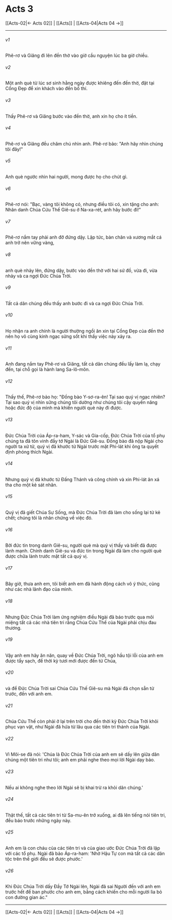 # Acts 3

[[Acts-02|← Acts 02]] | [[Acts]] | [[Acts-04|Acts 04 →]]
***



###### v1 
Phê-rơ và Giăng đi lên đền thờ vào giờ cầu nguyện lúc ba giờ chiều. 

###### v2 
Một anh què từ lúc sơ sinh hằng ngày được khiêng đến đền thờ, đặt tại Cổng Đẹp để xin khách vào đền bố thí. 

###### v3 
Thấy Phê-rơ và Giăng bước vào đền thờ, anh xin họ cho ít tiền. 

###### v4 
Phê-rơ và Giăng đều chăm chú nhìn anh. Phê-rơ bảo: "Anh hãy nhìn chúng tôi đây!" 

###### v5 
Anh què ngước nhìn hai người, mong được họ cho chút gì. 

###### v6 
Phê-rơ nói: "Bạc, vàng tôi không có, nhưng điều tôi có, xin tặng cho anh: Nhân danh Chúa Cứu Thế Giê-su ở Na-xa-rét, anh hãy bước đi!" 

###### v7 
Phê-rơ nắm tay phải anh đỡ đứng dậy. Lập tức, bàn chân và xương mắt cá anh trở nên vững vàng, 

###### v8 
anh què nhảy lên, đứng dậy, bước vào đền thờ với hai sứ đồ, vừa đi, vừa nhảy và ca ngợi Đức Chúa Trời. 

###### v9 
Tất cả dân chúng đều thấy anh bước đi và ca ngợi Đức Chúa Trời. 

###### v10 
Họ nhận ra anh chính là người thường ngồi ăn xin tại Cổng Đẹp của đền thờ nên họ vô cùng kinh ngạc sửng sốt khi thấy việc này xảy ra. 

###### v11 
Anh đang nắm tay Phê-rơ và Giăng, tất cả dân chúng đều lấy làm lạ, chạy đến, tại chỗ gọi là hành lang Sa-lô-môn. 

###### v12 
Thấy thế, Phê-rơ bảo họ: "Đồng bào Y-sơ-ra-ên! Tại sao quý vị ngạc nhiên? Tại sao quý vị nhìn sững chúng tôi dường như chúng tôi cậy quyền năng hoặc đức độ của mình mà khiến người què này đi được. 

###### v13 
Đức Chúa Trời của Áp-ra-ham, Y-sác và Gia-cốp, Đức Chúa Trời của tổ phụ chúng ta đã tôn vinh đầy tớ Ngài là Đức Giê-su. Đồng bào đã nộp Ngài cho người ta xử tử, quý vị đã khước từ Ngài trước mặt Phi-lát khi ông ta quyết định phóng thích Ngài. 

###### v14 
Nhưng quý vị đã khước từ Đấng Thánh và công chính và xin Phi-lát ân xá tha cho một kẻ sát nhân. 

###### v15 
Quý vị đã giết Chúa Sự Sống, mà Đức Chúa Trời đã làm cho sống lại từ kẻ chết; chúng tôi là nhân chứng về việc đó. 

###### v16 
Bởi đức tin trong danh Giê-su, người què mà quý vị thấy và biết đã được lành mạnh. Chính danh Giê-su và đức tin trong Ngài đã làm cho người què được chữa lành trước mặt tất cả quý vị. 

###### v17 
Bây giờ, thưa anh em, tôi biết anh em đã hành động cách vô ý thức, cũng như các nhà lãnh đạo của mình. 

###### v18 
Nhưng Đức Chúa Trời làm ứng nghiệm điều Ngài đã báo trước qua môi miệng tất cả các nhà tiên tri rằng Chúa Cứu Thế của Ngài phải chịu đau thương. 

###### v19 
Vậy anh em hãy ăn năn, quay về Đức Chúa Trời, ngõ hầu tội lỗi của anh em được tẩy sạch, để thời kỳ tươi mới được đến từ Chúa, 

###### v20 
và để Đức Chúa Trời sai Chúa Cứu Thế Giê-su mà Ngài đã chọn sẵn từ trước, đến với anh em. 

###### v21 
Chúa Cứu Thế còn phải ở lại trên trời cho đến thời kỳ Đức Chúa Trời khôi phục vạn vật, như Ngài đã hứa từ lâu qua các tiên tri thánh của Ngài. 

###### v22 
Vì Môi-se đã nói: 'Chúa là Đức Chúa Trời của anh em sẽ dấy lên giữa dân chúng một tiên tri như tôi; anh em phải nghe theo mọi lời Ngài dạy bảo. 

###### v23 
Nếu ai không nghe theo lời Ngài sẽ bị khai trừ ra khỏi dân chúng.' 

###### v24 
Thật thế, tất cả các tiên tri từ Sa-mu-ên trở xuống, ai đã lên tiếng nói tiên tri, đều báo trước những ngày này. 

###### v25 
Anh em là con cháu của các tiên tri và của giao ước Đức Chúa Trời đã lập với các tổ phụ. Ngài đã bảo Áp-ra-ham: 'Nhờ Hậu Tự con mà tất cả các dân tộc trên thế giới đều sẽ được phước.' 

###### v26 
Khi Đức Chúa Trời dấy Đầy Tớ Ngài lên, Ngài đã sai Người đến với anh em trước hết để ban phước cho anh em, bằng cách khiến cho mỗi người lìa bỏ con đường gian ác."

***
[[Acts-02|← Acts 02]] | [[Acts]] | [[Acts-04|Acts 04 →]]
